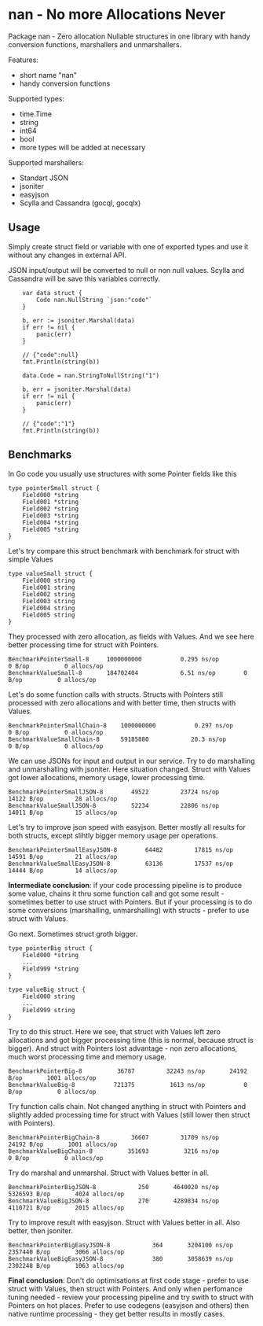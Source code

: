 # nan - **N**o more **A**llocations **N**ever

Package nan - Zero allocation Nullable structures in one library with handy conversion functions,
marshallers and unmarshallers.

Features:
- short name "nan"
- handy conversion functions

Supported types:
- time.Time
- string
- int64
- bool
- more types will be added at necessary

Supported marshallers:
- Standart JSON
- jsoniter
- easyjson
- Scylla and Cassandra (gocql, gocqlx)

## Usage

Simply create struct field or variable with one of exported types and use it without any changes in external API.

JSON input/output will be converted to null or non null values. Scylla and Cassandra will
be save this variables correctly.

```
	var data struct {
		Code nan.NullString `json:"code"`
	}

	b, err := jsoniter.Marshal(data)
	if err != nil {
		panic(err)
	}

	// {"code":null}
	fmt.Println(string(b))

	data.Code = nan.StringToNullString("1")

	b, err = jsoniter.Marshal(data)
	if err != nil {
		panic(err)
	}

	// {"code":"1"}
	fmt.Println(string(b))
```

## Benchmarks

In Go code you usually use structures with some Pointer fields like this

```
type pointerSmall struct {
	Field000 *string
	Field001 *string
	Field002 *string
	Field003 *string
	Field004 *string
	Field005 *string
}
```

Let's try compare this struct benchmark with benchmark for struct with simple Values

```
type valueSmall struct {
	Field000 string
	Field001 string
	Field002 string
	Field003 string
	Field004 string
	Field005 string
}
```

They processed with zero allocation, as fields with Values. And we see here better processing time for struct with Pointers.

```
BenchmarkPointerSmall-8   	1000000000	         0.295 ns/op	       0 B/op	       0 allocs/op
BenchmarkValueSmall-8     	184702404	         6.51 ns/op	       0 B/op	       0 allocs/op
```

Let's do some function calls with structs. Structs with Pointers still processed with zero allocations and with better time, then structs with Values.

```
BenchmarkPointerSmallChain-8   	1000000000	         0.297 ns/op	       0 B/op	       0 allocs/op
BenchmarkValueSmallChain-8     	59185880	        20.3 ns/op	       0 B/op	       0 allocs/op
```

We can use JSONs for input and output in our service. Try to do marshalling and unmarshalling with jsoniter. Here situation changed. Struct with Values got lower allocations, memory usage, lower processing time.

```
BenchmarkPointerSmallJSON-8   	   49522	     23724 ns/op	   14122 B/op	      28 allocs/op
BenchmarkValueSmallJSON-8     	   52234	     22806 ns/op	   14011 B/op	      15 allocs/op
```

Let's try to improve json speed with easyjson. Better mostly all results for both structs, except slihtly bigger memory usage per operations.

```
BenchmarkPointerSmallEasyJSON-8   	   64482	     17815 ns/op	   14591 B/op	      21 allocs/op
BenchmarkValueSmallEasyJSON-8     	   63136	     17537 ns/op	   14444 B/op	      14 allocs/op
```

**Intermediate conclusion**: if your code processing pipeline is to produce some value, chains it thru some function call and got some result - sometimes better to use struct with Pointers. But if your processing is to do some conversions (marshalling, unmarshalling) with structs - prefer to use struct with Values.

Go next. Sometimes struct groth bigger.

```
type pointerBig struct {
	Field000 *string
	...
	Field999 *string
}
```

```
type valueBig struct {
	Field000 string
	...
	Field999 string
}
```

Try to do this struct. Here we see, that struct with Values left zero allocations and got bigger processing time (this is normal, because struct is bigger). And struct with Pointers lost advantage - non zero allocations, much worst processing time and memory usage.

```
BenchmarkPointerBig-8   	   36787	     32243 ns/op	   24192 B/op	    1001 allocs/op
BenchmarkValueBig-8     	  721375	      1613 ns/op	       0 B/op	       0 allocs/op
```

Try function calls chain. Not changed anything in struct with Pointers and slightly added processing time for struct with Values (still lower then struct with Pointers).

```
BenchmarkPointerBigChain-8   	   36607	     31709 ns/op	   24192 B/op	    1001 allocs/op
BenchmarkValueBigChain-8     	  351693	      3216 ns/op	       0 B/op	       0 allocs/op
```

Try do marshal and unmarshal. Struct with Values better in all.

```
BenchmarkPointerBigJSON-8   	     250	   4640020 ns/op	 5326593 B/op	    4024 allocs/op
BenchmarkValueBigJSON-8     	     270	   4289834 ns/op	 4110721 B/op	    2015 allocs/op
```

Try to improve result with easyjson. Struct with Values better in all. Also better, then jsoniter.

```
BenchmarkPointerBigEasyJSON-8   	     364	   3204100 ns/op	 2357440 B/op	    3066 allocs/op
BenchmarkValueBigEasyJSON-8     	     380	   3058639 ns/op	 2302248 B/op	    1063 allocs/op
```

**Final conclusion**: Don't do optimisations at first code stage - prefer to use struct with Values, then struct with Pointers. And only when perfomance tuning needed - review your processing pipeline and try swith to struct with Pointers on hot places. Prefer to use codegens (easyjson and others) then native runtime processing - they get better results in mostly cases.
